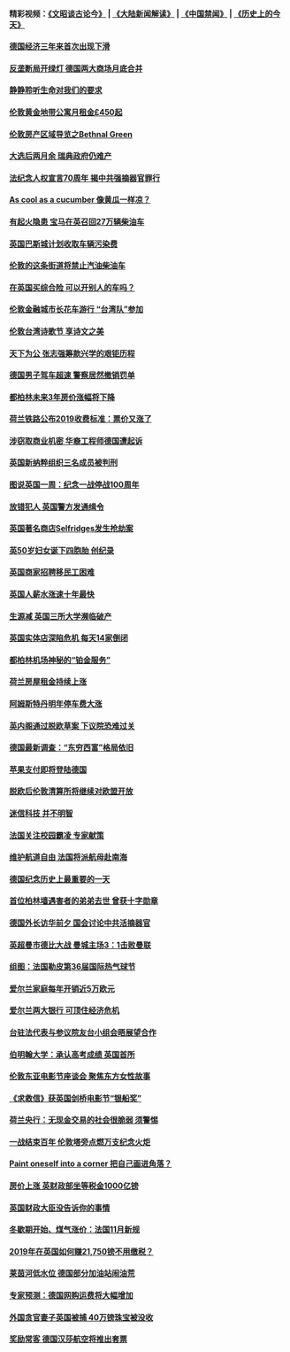 #### 精彩视频：[《文昭谈古论今》](https://github.com/gfw-breaker/wenzhao/blob/master/README.md?t=11210031) | [《大陆新闻解读》](https://github.com/gfw-breaker/ntdtv-comedy/blob/master/README.md?t=11210031) | [《中国禁闻》](https://github.com/gfw-breaker/ntdtv-news/blob/master/README.md?t=11210031) | [《历史上的今天》](https://github.com/gfw-breaker/today-in-history/blob/master/README.md?t=11210031) 

#### [德国经济三年来首次出现下滑](../pages/nsc974/n10864011.md?t=11210031) 

#### [反垄断局开绿灯 德国两大商场月底合并](../pages/nsc974/n10864060.md?t=11210031) 

#### [静静聆听生命对我们的要求](../pages/nsc974/n10863738.md?t=11210031) 

#### [伦敦黄金地带公寓月租金£450起](../pages/nsc974/n10861788.md?t=11210031) 

#### [伦敦房产区域导览之Bethnal Green](../pages/nsc974/n10862184.md?t=11210031) 

#### [大选后两月余 瑞典政府仍难产](../pages/nsc974/n10861579.md?t=11210031) 

#### [法纪念人权宣言70周年 揭中共强摘器官罪行](../pages/nsc974/n10860106.md?t=11210031) 

#### [As cool as a cucumber 像黄瓜一样凉？](../pages/nsc974/n10859489.md?t=11210031) 

#### [有起火隐患 宝马在英召回27万辆柴油车](../pages/nsc974/n10859484.md?t=11210031) 

#### [英国巴斯城计划收取车辆污染费](../pages/nsc974/n10859479.md?t=11210031) 

#### [伦敦的这条街道将禁止汽油柴油车](../pages/nsc974/n10859470.md?t=11210031) 

#### [在英国买综合险 可以开别人的车吗？](../pages/nsc974/n10859464.md?t=11210031) 

#### [伦敦金融城市长花车游行 “台湾队”参加](../pages/nsc974/n10858774.md?t=11210031) 

#### [伦敦台湾诗歌节 享诗文之美](../pages/nsc974/n10858757.md?t=11210031) 

#### [天下为公 张志强筹款兴学的艰钜历程](../pages/nsc974/n10858732.md?t=11210031) 

#### [德国男子驾车超速 警察居然撤销罚单](../pages/nsc974/n10856259.md?t=11210031) 

#### [都柏林未来3年房价涨幅将下降](../pages/nsc974/n10856230.md?t=11210031) 

#### [荷兰铁路公布2019收费标准：票价又涨了](../pages/nsc974/n10856218.md?t=11210031) 

#### [涉窃取商业机密 华裔工程师德国遭起诉](../pages/nsc974/n10854819.md?t=11210031) 

#### [英国新纳粹组织三名成员被判刑](../pages/nsc974/n10854209.md?t=11210031) 

#### [图说英国一周：纪念一战停战100周年](../pages/nsc974/n10854258.md?t=11210031) 

#### [放错犯人 英国警方发通缉令](../pages/nsc974/n10854253.md?t=11210031) 

#### [英国著名商店Selfridges发生抢劫案](../pages/nsc974/n10854242.md?t=11210031) 

#### [英50岁妇女诞下四胞胎 创纪录](../pages/nsc974/n10854237.md?t=11210031) 

#### [英国商家招聘移民工困难](../pages/nsc974/n10854233.md?t=11210031) 

#### [英国人薪水涨速十年最快](../pages/nsc974/n10854228.md?t=11210031) 

#### [生源减 英国三所大学濒临破产](../pages/nsc974/n10854219.md?t=11210031) 

#### [英国实体店深陷危机 每天14家倒闭](../pages/nsc974/n10854195.md?t=11210031) 

#### [都柏林机场神秘的“铂金服务”](../pages/nsc974/n10853840.md?t=11210031) 

#### [荷兰房屋租金持续上涨](../pages/nsc974/n10853784.md?t=11210031) 

#### [阿姆斯特丹明年停车费大涨](../pages/nsc974/n10853736.md?t=11210031) 

#### [英内阁通过脱欧草案 下议院恐难过关](../pages/nsc974/n10852462.md?t=11210031) 

#### [德国最新调查：“东穷西富”格局依旧](../pages/nsc974/n10852268.md?t=11210031) 

#### [苹果支付即将登陆德国](../pages/nsc974/n10852246.md?t=11210031) 

#### [脱欧后伦敦清算所将继续对欧盟开放](../pages/nsc974/n10852082.md?t=11210031) 

#### [迷信科技 并不明智](../pages/nsc974/n10851197.md?t=11210031) 

#### [法国关注校园霸凌 专家献策](../pages/nsc974/n10851199.md?t=11210031) 

#### [维护航道自由 法国将派航母赴南海](../pages/nsc974/n10851001.md?t=11210031) 

#### [德国纪念历史上最重要的一天](../pages/nsc974/n10849304.md?t=11210031) 

#### [首位柏林墙遇害者的弟弟去世 曾获十字勋章](../pages/nsc974/n10849268.md?t=11210031) 

#### [德国外长访华前夕 国会讨论中共活摘器官](../pages/nsc974/n10848903.md?t=11210031) 

#### [英超曼市德比大战 曼城主场3：1击败曼联](../pages/nsc974/n10848899.md?t=11210031) 

#### [组图：法国勒皮第36届国际热气球节](../pages/nsc974/n10845459.md?t=11210031) 

#### [爱尔兰家庭每年开销近5万欧元](../pages/nsc974/n10844726.md?t=11210031) 

#### [爱尔兰两大银行 可顶住经济危机](../pages/nsc974/n10844706.md?t=11210031) 

#### [台驻法代表与参议院友台小组会晤展望合作](../pages/nsc974/n10843796.md?t=11210031) 

#### [伯明翰大学：承认高考成绩 英国首所](../pages/nsc974/n10843334.md?t=11210031) 

#### [伦敦东亚电影节座谈会 聚焦东方女性故事](../pages/nsc974/n10843306.md?t=11210031) 

#### [《求救信》获英国剑桥电影节“银船奖”](../pages/nsc974/n10842268.md?t=11210031) 

#### [荷兰央行：无现金交易的社会很脆弱 须警惕](../pages/nsc974/n10841150.md?t=11210031) 

#### [一战结束百年 伦敦塔旁点燃万支纪念火炬](../pages/nsc974/n10841092.md?t=11210031) 

#### [Paint oneself into a corner 把自己画进角落？](../pages/nsc974/n10841190.md?t=11210031) 

#### [房价上涨 英财政部坐等税金1000亿镑](../pages/nsc974/n10841187.md?t=11210031) 

#### [英国财政大臣没告诉你的事情](../pages/nsc974/n10841141.md?t=11210031) 

#### [冬歇期开始、煤气涨价：法国11月新规](../pages/nsc974/n10841075.md?t=11210031) 

#### [2019年在英国如何赚21,750镑不用缴税？](../pages/nsc974/n10841101.md?t=11210031) 

#### [莱茵河低水位 德国部分加油站闹油荒](../pages/nsc974/n10841002.md?t=11210031) 

#### [专家预测：德国网购运费将大幅增加](../pages/nsc974/n10840951.md?t=11210031) 

#### [外国贪官妻子英国被捕 40万镑珠宝被没收](../pages/nsc974/n10838830.md?t=11210031) 

#### [奖励常客 德国汉莎航空将推出套票](../pages/nsc974/n10838351.md?t=11210031) 

